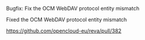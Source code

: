 Bugfix: Fix the OCM WebDAV protocol entity mismatch

Fixed the OCM WebDAV protocol entity mismatch

https://github.com/opencloud-eu/reva/pull/382
